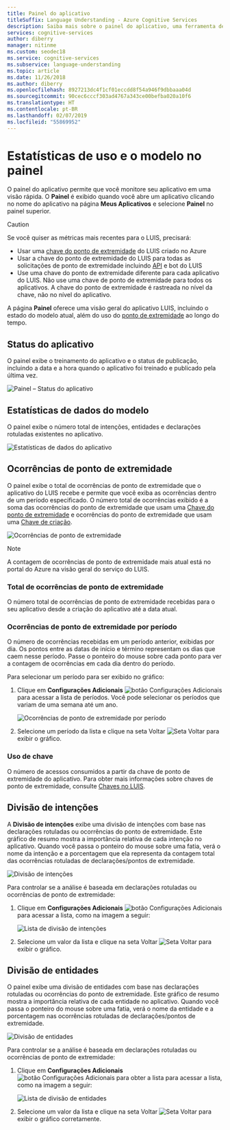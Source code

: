 ```yaml
---
title: Painel do aplicativo
titleSuffix: Language Understanding - Azure Cognitive Services
description: Saiba mais sobre o painel do aplicativo, uma ferramenta de relatório visualizado que permite monitorar seus aplicativos em uma visão rápida.
services: cognitive-services
author: diberry
manager: nitinme
ms.custom: seodec18
ms.service: cognitive-services
ms.subservice: language-understanding
ms.topic: article
ms.date: 11/26/2018
ms.author: diberry
ms.openlocfilehash: 8927213dc4f1cf01eccdd8f54a946f9dbbaaa04d
ms.sourcegitcommit: 90cec6cccf303ad4767a343ce00befba020a10f6
ms.translationtype: HT
ms.contentlocale: pt-BR
ms.lasthandoff: 02/07/2019
ms.locfileid: "55869952"
---
```

# <a name="model-and-usage-statistics-in-the-dashboard"></a>Estatísticas de uso e o modelo no painel
O painel do aplicativo permite que você monitore seu aplicativo em uma visão rápida. O **Painel** é exibido quando você abre um aplicativo clicando no nome do aplicativo na página **Meus Aplicativos** e selecione **Painel** no painel superior. 

> [!CAUTION]
> Se você quiser as métricas mais recentes para o LUIS, precisará:
> * Usar uma [chave do ponto de extremidade](luis-how-to-azure-subscription.md) do LUIS criado no Azure
> * Usar a chave do ponto de extremidade do LUIS para todas as solicitações de ponto de extremidade incluindo [API](https://aka.ms/luis-endpoint-apis) e bot do LUIS
> * Use uma chave do ponto de extremidade diferente para cada aplicativo do LUIS. Não use uma chave de ponto de extremidade para todos os aplicativos. A chave do ponto de extremidade é rastreada no nível da chave, não no nível do aplicativo.  

A página **Painel** oferece uma visão geral do aplicativo LUIS, incluindo o estado do modelo atual, além do uso do [ponto de extremidade](luis-glossary.md#endpoint) ao longo do tempo. 
  
## <a name="app-status"></a>Status do aplicativo
O painel exibe o treinamento do aplicativo e o status de publicação, incluindo a data e a hora quando o aplicativo foi treinado e publicado pela última vez.  

![Painel – Status do aplicativo](./media/luis-how-to-use-dashboard/app-state.png)

## <a name="model-data-statistics"></a>Estatísticas de dados do modelo
O painel exibe o número total de intenções, entidades e declarações rotuladas existentes no aplicativo. 

![Estatísticas de dados do aplicativo](./media/luis-how-to-use-dashboard/app-model-count.png)

## <a name="endpoint-hits"></a>Ocorrências de ponto de extremidade
O painel exibe o total de ocorrências de ponto de extremidade que o aplicativo do LUIS recebe e permite que você exiba as ocorrências dentro de um período especificado. O número total de ocorrências exibido é a soma das ocorrências do ponto de extremidade que usam uma [Chave do ponto de extremidade](./luis-concept-keys.md#endpoint-key) e ocorrências do ponto de extremidade que usam uma [Chave de criação](./luis-concept-keys.md#authoring-key).

![Ocorrências de ponto de extremidade](./media/luis-how-to-use-dashboard/dashboard-endpointhits.png)

> [!NOTE] 
> A contagem de ocorrências de ponto de extremidade mais atual está no portal do Azure na visão geral do serviço do LUIS. 
 
### <a name="total-endpoint-hits"></a>Total de ocorrências de ponto de extremidade
O número total de ocorrências de ponto de extremidade recebidas para o seu aplicativo desde a criação do aplicativo até a data atual.

### <a name="endpoint-hits-per-period"></a>Ocorrências de ponto de extremidade por período
O número de ocorrências recebidas em um período anterior, exibidas por dia. Os pontos entre as datas de início e término representam os dias que caem nesse período. Passe o ponteiro do mouse sobre cada ponto para ver a contagem de ocorrências em cada dia dentro do período. 

Para selecionar um período para ser exibido no gráfico:
 
1. Clique em **Configurações Adicionais** ![botão Configurações Adicionais](./media/luis-how-to-use-dashboard/Dashboard-Settings-btn.png) para acessar a lista de períodos. Você pode selecionar os períodos que variam de uma semana até um ano. 

    ![Ocorrências de ponto de extremidade por período](./media/luis-how-to-use-dashboard/timerange.png)

2. Selecione um período da lista e clique na seta Voltar ![Seta Voltar](./media/luis-how-to-use-dashboard/Dashboard-backArrow.png) para exibir o gráfico.

### <a name="key-usage"></a>Uso de chave
O número de acessos consumidos a partir da chave de ponto de extremidade do aplicativo. Para obter mais informações sobre chaves de ponto de extremidade, consulte [Chaves no LUIS](luis-concept-keys.md). 
  
## <a name="intent-breakdown"></a>Divisão de intenções
A **Divisão de intenções** exibe uma divisão de intenções com base nas declarações rotuladas ou ocorrências do ponto de extremidade. Este gráfico de resumo mostra a importância relativa de cada intenção no aplicativo. Quando você passa o ponteiro do mouse sobre uma fatia, verá o nome da intenção e a porcentagem que ela representa da contagem total das ocorrências rotuladas de declarações/pontos de extremidade. 

![Divisão de intenções](./media/luis-how-to-use-dashboard/intent-breakdown.png)

Para controlar se a análise é baseada em declarações rotuladas ou ocorrências de ponto de extremidade:

1. Clique em **Configurações Adicionais** ![botão Configurações Adicionais](./media/luis-how-to-use-dashboard/Dashboard-Settings-btn.png) para acessar a lista, como na imagem a seguir:

    ![Lista de divisão de intenções](./media/luis-how-to-use-dashboard/intent-breakdown-based-on.png)
2. Selecione um valor da lista e clique na seta Voltar ![Seta Voltar](./media/luis-how-to-use-dashboard/Dashboard-backArrow.png) para exibir o gráfico.

## <a name="entity-breakdown"></a>Divisão de entidades
O painel exibe uma divisão de entidades com base nas declarações rotuladas ou ocorrências do ponto de extremidade. Este gráfico de resumo mostra a importância relativa de cada entidade no aplicativo. Quando você passa o ponteiro do mouse sobre uma fatia, verá o nome da entidade e a porcentagem nas ocorrências rotuladas de declarações/pontos de extremidade. 

![Divisão de entidades](./media/luis-how-to-use-dashboard/entity-breakdown.png)

Para controlar se a análise é baseada em declarações rotuladas ou ocorrências de ponto de extremidade:

1. Clique em **Configurações Adicionais** ![botão Configurações Adicionais para obter a lista](./media/luis-how-to-use-dashboard/Dashboard-Settings-btn.png) para acessar a lista, como na imagem a seguir:

    ![Lista de divisão de entidades](./media/luis-how-to-use-dashboard/entity-breakdown-based-on.png)
2. Selecione um valor da lista e clique na seta Voltar ![Seta Voltar](./media/luis-how-to-use-dashboard/Dashboard-backArrow.png) para exibir o gráfico corretamente.
